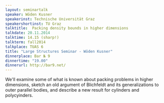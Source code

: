 ```yaml
---
layout: seminartalk
speaker: Wöden Kusner
speakerinst: Technische Universität Graz
speakershortinst: TU Graz
talktitle:  Packing density bounds in higher dimensions
talkdate: 20.11.2014
talktime: 14.15 (sharp!)
talkterm: fall2014
talkplace: TUAS 6
title: "Large Structures Seminar - Wöden Kusner"
dinnerplace: Bar № 9
dinnertime: "19.00"
dinnerurl: http://bar9.net/
---
```


We'll examine some of what is known about packing problems in higher dimensions, sketch an old argument of Blichfeldt and its generalizations to outer parallel bodies, and describe a new result for cylinders and polycyinders.

